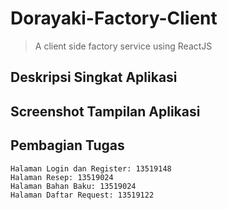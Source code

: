 # Dorayaki-Factory-Client
> A client side factory service using ReactJS

## Deskripsi Singkat Aplikasi

## Screenshot Tampilan Aplikasi

## Pembagian Tugas
```
Halaman Login dan Register: 13519148
Halaman Resep: 13519024
Halaman Bahan Baku: 13519024
Halaman Daftar Request: 13519122
```